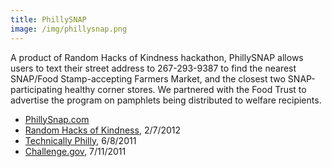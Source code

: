 ```yaml
---
title: PhillySNAP
image: /img/phillysnap.png
---
```

A product of Random Hacks of Kindness hackathon, PhillySNAP allows users to text their street address to 267-293-9387 to find the nearest SNAP/Food Stamp-accepting Farmers Market, and the closest two SNAP-participating healthy corner stores. We partnered with the Food Trust to advertise the program on pamphlets being distributed to welfare recipients.

* [PhillySnap.com](http://phillysnap.com)
* [Random Hacks of Kindness](http://www.rhok.org/blog/rhok-success-stories-phillysnap), 2/7/2012
* [Technically Philly](http://technicallyphilly.com/2011/06/08/disaster-mapper-philly-snap-star-at-random-hacks-of-kindness-philadelphia-video), 6/8/2011
* [Challenge.gov](http://appsforcommunities.challenge.gov/submissions/3786-phillysnap), 7/11/2011